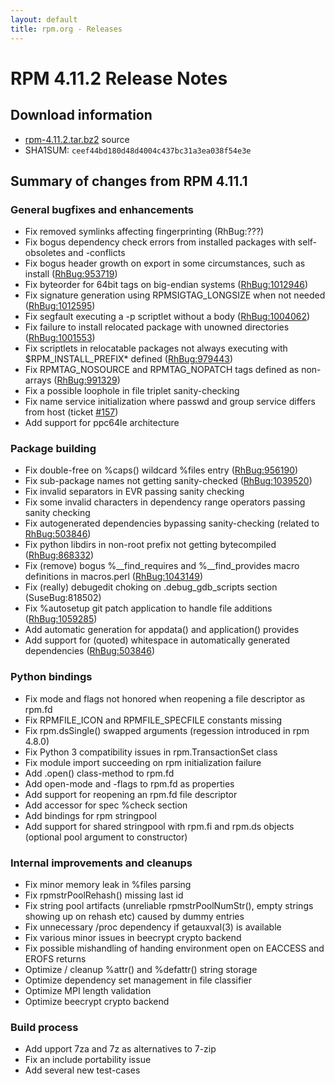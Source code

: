 ```yaml
---
layout: default
title: rpm.org - Releases
---
```


# RPM 4.11.2 Release Notes



## Download information

 * [rpm-4.11.2.tar.bz2](http://rpm.org/releases/rpm-4.11.x/rpm-4.11.2.tar.bz2) source
 * SHA1SUM: `ceef44bd180d48d4004c437bc31a3ea038f54e3e`

## Summary of changes from RPM 4.11.1

### General bugfixes and enhancements

 * Fix removed symlinks affecting fingerprinting (RhBug:???)
 * Fix bogus dependency check errors from installed packages with self-obsoletes and -conflicts
 * Fix bogus header growth on export in some circumstances, such as install ([RhBug:953719](https://bugzilla.redhat.com/show_bug.cgi?id=953719))
 * Fix byteorder for 64bit tags on big-endian systems ([RhBug:1012946](https://bugzilla.redhat.com/show_bug.cgi?id=1012946))
 * Fix signature generation using RPMSIGTAG_LONGSIZE when not needed ([RhBug:1012595](https://bugzilla.redhat.com/show_bug.cgi?id=1012595))
 * Fix segfault executing a -p <lua> scriptlet without a body ([RhBug:1004062](https://bugzilla.redhat.com/show_bug.cgi?id=1004062))
 * Fix failure to install relocated package with unowned directories ([RhBug:1001553](https://bugzilla.redhat.com/show_bug.cgi?id=1001553))
 * Fix scriptlets in relocatable packages not always executing with $RPM_INSTALL_PREFIX* defined ([RhBug:979443](https://bugzilla.redhat.com/show_bug.cgi?id=979443))
 * Fix RPMTAG_NOSOURCE and RPMTAG_NOPATCH tags defined as non-arrays ([RhBug:991329](https://bugzilla.redhat.com/show_bug.cgi?id=991329))
 * Fix a possible loophole in file triplet sanity-checking
 * Fix name service initialization where passwd and group service differs from host (ticket [#157](http://rpm.org/ticket/157))
 * Add support for ppc64le architecture

### Package building

 * Fix double-free on %caps() wildcard %files entry ([RhBug:956190](https://bugzilla.redhat.com/show_bug.cgi?id=956190))
 * Fix sub-package names not getting sanity-checked ([RhBug:1039520](https://bugzilla.redhat.com/show_bug.cgi?id=1039520))
 * Fix invalid separators in EVR passing sanity checking
 * Fix some invalid characters in dependency range operators passing sanity checking
 * Fix autogenerated dependencies bypassing sanity-checking (related to [RhBug:503846](https://bugzilla.redhat.com/show_bug.cgi?id=503846))
 * Fix python libdirs in non-root prefix not getting bytecompiled ([RhBug:868332](https://bugzilla.redhat.com/show_bug.cgi?id=868332))
 * Fix (remove) bogus %__find_requires and %__find_provides macro definitions in macros.perl ([RhBug:1043149](https://bugzilla.redhat.com/show_bug.cgi?id=1043149))
 * Fix (really) debugedit choking on .debug_gdb_scripts section (SuseBug:818502)
 * Fix %autosetup git patch application to handle file additions ([RhBug:1059285](https://bugzilla.redhat.com/show_bug.cgi?id=1059285))
 * Add automatic generation for appdata() and application() provides
 * Add support for (quoted) whitespace in automatically generated dependencies ([RhBug:503846](https://bugzilla.redhat.com/show_bug.cgi?id=503846))

### Python bindings

 * Fix mode and flags not honored when reopening a file descriptor as rpm.fd
 * Fix RPMFILE_ICON and RPMFILE_SPECFILE constants missing
 * Fix rpm.dsSingle() swapped arguments (regession introduced in rpm 4.8.0)
 * Fix Python 3 compatibility issues in rpm.TransactionSet class
 * Fix module import succeeding on rpm initialization failure
 * Add .open() class-method to rpm.fd
 * Add open-mode and -flags to rpm.fd as properties
 * Add support for reopening an rpm.fd file descriptor
 * Add accessor for spec %check section
 * Add bindings for rpm stringpool
 * Add support for shared stringpool with rpm.fi and rpm.ds objects (optional pool argument to constructor)

### Internal improvements and cleanups

 * Fix minor memory leak in %files parsing
 * Fix rpmstrPoolRehash() missing last id
 * Fix string pool artifacts (unreliable rpmstrPoolNumStr(), empty strings showing up on rehash etc) caused by dummy entries
 * Fix unnecessary /proc dependency if getauxval(3) is available
 * Fix various minor issues in beecrypt crypto backend
 * Fix possible mishandling of handing environment open on EACCESS and EROFS returns
 * Optimize / cleanup %attr() and %defattr() string storage
 * Optimize dependency set management in file classifier
 * Optimize MPI length validation
 * Optimize beecrypt crypto backend


### Build process

 * Add upport 7za and 7z as alternatives to 7-zip
 * Fix an include portability issue
 * Add several new test-cases
